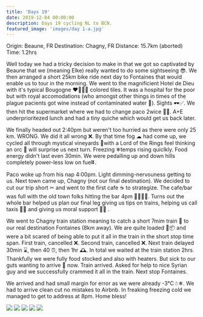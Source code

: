 ```yaml
---
title: 'Days 19'
date: 2019-12-04 00:00:00
description: Days 19 cycling NL to BCN.
featured_image: 'images/day 1-a.jpg'
---
```


Origin: Beaune, FR 
Destination: Chagny, FR 
Distance: 15.7km (aborted) 
Time: 1.2hrs

Well today we had a tricky decision to make in that we got so captivated by Beaune that we (meaning Elke) really wanted to do some sightseeing 😎. We then arranged a short 25km bike ride next day to Fontaines that would enable us to tour in the morning. We went to the magnificient Hotel de Dieu with it's typical Bougogne ❤🧡💛💚 colored tiles. It was a hospital for the poor but with royal accomodations (who amongst other things in times of the plague pacients got wine instead of contaminated water 🍷). Sights 🕶✅. We then hit the supermarket where we had to change paco 2wice 🥃💩. A+E underprioritezed lunch and had a tiny quiche which would get us back later.

We finally headed out 2:40pm but weren't too hurried as there were only 25 km. WRONG. We did it all wrong ❌. By that time fog ☁ had come up, we cycled all through mystical vineyards 🍇with a Lord of the Rings feel thinking an orc 👺 will surprise us next turn. Freezing ❄temps rising quiclkly. Food energy didn't last even 30min. We were pedalling up and down hills completely power-less low on fuel⏬.

Paco woke up from his nap 4:00pm. Light dimming-nervouness getting to us. Next town came up, Chagny (not our final destination). We decided to cut our trip short ✂ and went to the first cafe ☕ to strategize. The cafe/bar was full with the old town folks hitting the bar 4pm 🥂🍻🍺🥃. Turns out the whole bar helped us plan our final leg giving us tips on trains, helping us call taxis 🚕📞 and giving us moral support 💪🏻 .

We went to Chagny train station meaning to catch a short 7mim train 🚂 to our real destination Fontaines (8km away). We are quite loaded 🧱📦 and were a bit scared of being able to put it all in the train in the short stop time span. First train, cancelled ❌. Second train, cancelled ❌. Next train delayed 30min ⌛, then 40 ⏰, then 1hr 🕰. In total we waited at the train station 2hrs. Thankfully we were fully food stocked and also with heaters. But sick to our guts wanting to arrive 🤢 now. Train arrived. Asked for help to nice Syrian guy and we successfully crammed it all in the train. Next stop Fontaines.

We arrived and had small margin for error as we were already -3°C☃❄. We had to arrive clean cut no mistakes to Airbnb. In freaking freezing cold we managed to get to address at 8pm. Home bless!

<div class="gallery" data-columns="1">
	<img src="/images/day 2-b.png">
	<img src="/images/day 2-c.png">
	<img src="/images/day 2-d.jpeg">
	<img src="/images/day 2-f.jpeg">
	<img src="/images/day 2-g.jpeg">
</div>
